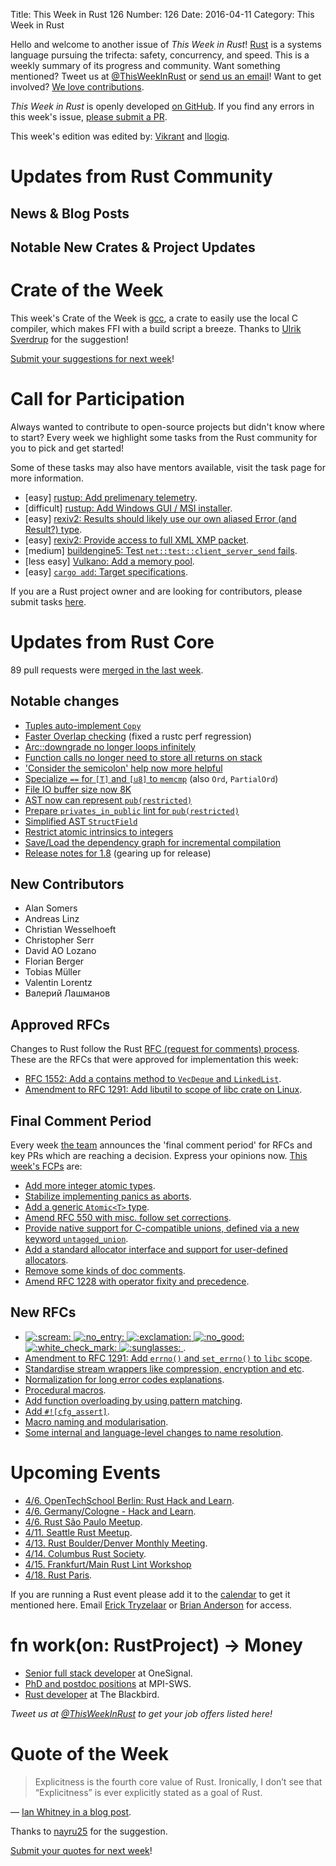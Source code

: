 Title: This Week in Rust 126
Number: 126
Date: 2016-04-11
Category: This Week in Rust

Hello and welcome to another issue of *This Week in Rust*!
[Rust](http://rust-lang.org) is a systems language pursuing the trifecta:
safety, concurrency, and speed. This is a weekly summary of its progress and
community. Want something mentioned? Tweet us at [@ThisWeekInRust](https://twitter.com/ThisWeekInRust) or [send us an
email](mailto:corey@octayn.net?subject=This%20Week%20in%20Rust%20Suggestion)!
Want to get involved? [We love
contributions](https://github.com/rust-lang/rust/blob/master/CONTRIBUTING.md).

*This Week in Rust* is openly developed [on GitHub](https://github.com/cmr/this-week-in-rust).
If you find any errors in this week's issue, [please submit a PR](https://github.com/cmr/this-week-in-rust/pulls).

This week's edition was edited by: [Vikrant](https://github.com/nasa42) and [llogiq](https://github.com/llogiq).

# Updates from Rust Community

## News & Blog Posts

## Notable New Crates & Project Updates

# Crate of the Week

This week's Crate of the Week is [gcc](https://crates.io/crates/gcc), a crate to easily use the local C compiler, which makes FFI with a build script a breeze. Thanks to [Ulrik Sverdrup](https://users.rust-lang.org/users/bluss) for the suggestion!

[Submit your suggestions for next week][submit_crate]!

[submit_crate]: https://users.rust-lang.org/t/crate-of-the-week/2704

# Call for Participation

Always wanted to contribute to open-source projects but didn't know where to start?
Every week we highlight some tasks from the Rust community for you to pick and get started!

Some of these tasks may also have mentors available, visit the task page for more information.

* [easy] [rustup: Add prelimenary telemetry](https://github.com/rust-lang-nursery/multirust-rs/issues/254).
* [difficult] [rustup: Add Windows GUI / MSI installer](https://github.com/rust-lang-nursery/multirust-rs/issues/253).
* [easy] [rexiv2: Results should likely use our own aliased Error (and Result?) type](https://github.com/felixc/rexiv2/issues/16).
* [easy] [rexiv2: Provide access to full XML XMP packet](https://github.com/felixc/rexiv2/issues/14).
* [medium] [buildengine5: Test `net::test::client_server_send` fails](https://github.com/Ameliorate/buildengine5/issues/10).
* [less easy] [Vulkano: Add a memory pool](https://github.com/tomaka/vulkano/issues/14).
* [easy] [`cargo add`: Target specifications](https://github.com/killercup/cargo-edit/issues/13).

If you are a Rust project owner and are looking for contributors, please submit tasks [here][guidelines].

[guidelines]: https://users.rust-lang.org/t/twir-call-for-participation/4821

# Updates from Rust Core

89 pull requests were [merged in the last week][merged].

[merged]: https://github.com/issues?q=is%3Apr+org%3Arust-lang+is%3Amerged+merged%3A2016-04-04..2016-04-11

## Notable changes

* [Tuples auto-implement `Copy`](https://github.com/rust-lang/rust/pull/32774)
* [Faster Overlap checking](https://github.com/rust-lang/rust/pull/32748) (fixed a rustc perf regression)
* [Arc::downgrade no longer loops infinitely](https://github.com/rust-lang/rust/pull/32745)
* [Function calls no longer need to store all returns on stack](https://github.com/rust-lang/rust/pull/32738)
* ['Consider the semicolon' help now more helpful](https://github.com/rust-lang/rust/pull/32710)
* [Specialize `==` for `[T]` and `[u8]` to `memcmp`](https://github.com/rust-lang/rust/pull/32699) (also `Ord`, `PartialOrd`)
* [File IO buffer size now 8K](https://github.com/rust-lang/rust/pull/32695)
* [AST now can represent `pub(restricted)`](https://github.com/rust-lang/rust/pull/32688)
* [Prepare `privates_in_public` lint for `pub(restricted)`](https://github.com/rust-lang/rust/pull/32674)
* [Simplified AST `StructField`](https://github.com/rust-lang/rust/pull/32682)
* [Restrict atomic intrinsics to integers](https://github.com/rust-lang/rust/pull/32647)
* [Save/Load the dependency graph for incremental compilation](https://github.com/rust-lang/rust/pull/32647)
* [Release notes for 1.8](https://github.com/rust-lang/rust/pull/32810) (gearing up for release)

## New Contributors

* Alan Somers
* Andreas Linz
* Christian Wesselhoeft
* Christopher Serr
* David AO Lozano
* Florian Berger
* Tobias Müller
* Valentin Lorentz
* Валерий Лашманов

## Approved RFCs

Changes to Rust follow the Rust [RFC (request for comments)
process](https://github.com/rust-lang/rfcs#rust-rfcs). These
are the RFCs that were approved for implementation this week:

* [RFC 1552: Add a contains method to `VecDeque` and `LinkedList`](https://github.com/rust-lang/rfcs/pull/1552).
* [Amendment to RFC 1291: Add libutil to scope of libc crate on Linux](https://github.com/rust-lang/rfcs/pull/1529).


## Final Comment Period

Every week [the team](https://rust-lang.org/team.html) announces the
'final comment period' for RFCs and key PRs which are reaching a
decision. Express your opinions now. [This week's FCPs][fcp] are:

[fcp]: https://github.com/rust-lang/rfcs/labels/final-comment-period

* [Add more integer atomic types](https://github.com/rust-lang/rfcs/pull/1543).
* [Stabilize implementing panics as aborts](https://github.com/rust-lang/rfcs/pull/1513).
* [Add a generic `Atomic<T>` type](https://github.com/rust-lang/rfcs/pull/1505).
* [Amend RFC 550 with misc. follow set corrections](https://github.com/rust-lang/rfcs/pull/1494).
* [Provide native support for C-compatible unions, defined via a new keyword `untagged_union`](https://github.com/rust-lang/rfcs/pull/1444).
* [Add a standard allocator interface and support for user-defined allocators](https://github.com/rust-lang/rfcs/pull/1398).
* [Remove some kinds of doc comments](https://github.com/rust-lang/rfcs/pull/1373).
* [Amend RFC 1228 with operator fixity and precedence](https://github.com/rust-lang/rfcs/pull/1319).

## New RFCs

* [<img src="https://cdn-business.discourse.org/images/emoji/emoji_one/scream.png?v=2" title=":scream:" class="emoji" alt=":scream:"> <img src="https://cdn-business.discourse.org/images/emoji/emoji_one/no_entry.png?v=2" title=":no_entry:" class="emoji" alt=":no_entry:"> <img src="https://cdn-business.discourse.org/images/emoji/emoji_one/exclamation.png?v=2" title=":exclamation:" class="emoji" alt=":exclamation:"> <img src="https://cdn-business.discourse.org/images/emoji/emoji_one/no_good.png?v=2" title=":no_good:" class="emoji" alt=":no_good:"> <img src="https://cdn-business.discourse.org/images/emoji/emoji_one/white_check_mark.png?v=2" title=":white_check_mark:" class="emoji" alt=":white_check_mark:"> <img src="https://cdn-business.discourse.org/images/emoji/emoji_one/sunglasses.png?v=2" title=":sunglasses:" class="emoji" alt=":sunglasses:">      ](https://github.com/rust-lang/rfcs/pull/1565).
* [Amendment to RFC 1291: Add `errno()` and `set_errno()` to `libc` scope](https://github.com/rust-lang/rfcs/pull/1571).
* [Standardise stream wrappers like compression, encryption and etc](https://github.com/rust-lang/rfcs/pull/1568).
* [Normalization for long error codes explanations](https://github.com/rust-lang/rfcs/pull/1567).
* [Procedural macros](https://github.com/rust-lang/rfcs/pull/1566).
* [Add function overloading by using pattern matching](https://github.com/rust-lang/rfcs/pull/1564).
* [Add `#![cfg_assert]`](https://github.com/rust-lang/rfcs/pull/1563).
* [Macro naming and modularisation](https://github.com/rust-lang/rfcs/pull/1561).
* [Some internal and language-level changes to name resolution](https://github.com/rust-lang/rfcs/pull/1560).

# Upcoming Events

* [4/6. OpenTechSchool Berlin: Rust Hack and Learn](http://www.meetup.com/opentechschool-berlin/).
* [4/6. Germany/Cologne - Hack and Learn](http://www.meetup.com/de-DE/Rust-Cologne-Bonn/events/229919455/).
* [4/6. Rust São Paulo Meetup](http://www.meetup.com/Rust-Sao-Paulo-Meetup/events/229377422/).
* [4/11. Seattle Rust Meetup](https://www.eventbrite.com/e/mozilla-rust-seattle-meetup-tickets-12222326307?aff=erelexporg).
* [4/13. Rust Boulder/Denver Monthly Meeting](http://www.meetup.com/Rust-Boulder-Denver/).
* [4/14. Columbus Rust Society](http://www.meetup.com/columbus-rs/).
* [4/15. Frankfurt/Main Rust Lint Workshop](http://www.meetup.com/de-DE/Rust-Rhein-Main/events/229564640/?eventId=229564640)
* [4/18. Rust Paris](http://www.meetup.com/Rust-Paris).

If you are running a Rust event please add it to the [calendar] to get
it mentioned here. Email [Erick Tryzelaar][erickt] or [Brian
Anderson][brson] for access.

[calendar]: https://www.google.com/calendar/embed?src=apd9vmbc22egenmtu5l6c5jbfc%40group.calendar.google.com
[erickt]: mailto:erick.tryzelaar@gmail.com
[brson]: mailto:banderson@mozilla.com

# fn work(on: RustProject) -> Money

* [Senior full stack developer](http://onesignal.applytojob.com/apply/gpSzt4/Senior-Full-Stack-Developer) at OneSignal.
* [PhD and postdoc positions](http://plv.mpi-sws.org/rustbelt/) at MPI-SWS.
* [Rust developer](http://rust.jobboard.io/jobs/125594-rust-developer-at-the-blackbird) at The Blackbird.

*Tweet us at [@ThisWeekInRust](https://twitter.com/ThisWeekInRust) to get your job offers listed here!*

# Quote of the Week

> Explicitness is the fourth core value of Rust. Ironically, I don’t see that “Explicitness” is ever explicitly stated as a goal of Rust.

— [Ian Whitney in a blog post](http://designisrefactoring.com/2016/04/01/rust-via-its-core-values/).

Thanks to [nayru25](https://users.rust-lang.org/users/nayru25) for the suggestion.

[Submit your quotes for next week][submit]!

[submit]: http://users.rust-lang.org/t/twir-quote-of-the-week/328
